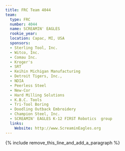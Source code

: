 ```yaml
---
title: FRC Team 4044
team:
  type: FRC
  number: 4044
  name: SCREAMIN' EAGLES
  rookie_year:
  location: Capac, MI, USA
  sponsors:
  - Sterling Tool, Inc.
  - Witco, Inc.
  - Comau Inc.
  - Kroger's
  - SRT
  - Keihin Michigan Manufacturing
  - Detroit Tigers, Inc.,
  - NDIA
  - Peerless Steel
  - New-Cor
  - Hard Milling Solutions
  - K.B.C. Tools
  - Tri-Tool Boring
  - Doodling Outback Embroidery
  - Champion Steel, Inc.
  - SCREAMIN' EAGLES K-12 FIRST Robotics  group
  links:
    Website: http://www.ScreaminEagles.org
---
```


{% include remove_this_line_and_add_a_paragraph %}